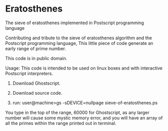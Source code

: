 Eratosthenes
============

The sieve of eratosthenes implemented in Postscript programming language



Contributing and tribute to the sieve of eratosthenes algorithm and the
Postscript programming language, This little piece of code generate an
early range of prime number.

This code is in public domain.


Usage:
This code is intended to be used on linux boxes and with interactive
Postscript interpreters.

1. Download Ghostscript.

2. Download source code.

3. run:
user@machine>gs -sDEVICE=nullpage sieve-of-eratosthenes.ps

You type in the top of the range, 60000 for
Ghostscript, as any larger number will cause some mystic memory error,
and you will have an array of all the primes within the range printed out in terminal.

